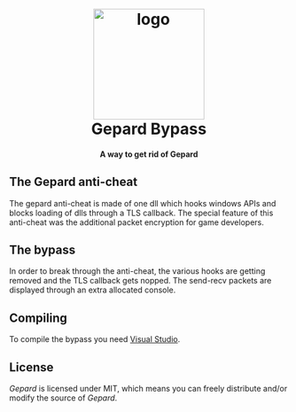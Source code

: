 <h1 align="center">
  <br>
  <a href="https://hypercall.net"><img src="https://i.imgur.com/9vQOK3e.png" alt="logo" width="200"></a>
  <br>
  Gepard Bypass 
  <br>
</h1>

<h4 align="center">A way to get rid of Gepard</h4>

## The Gepard anti-cheat

The gepard anti-cheat is made of one dll which hooks windows APIs and blocks loading of dlls through a TLS callback. The special feature of this anti-cheat was the additional packet encryption for game developers.

## The bypass

In order to break through the anti-cheat, the various hooks are getting removed and the TLS callback gets nopped. The send-recv packets are displayed through an extra allocated console.

## Compiling

To compile the bypass you need [Visual Studio](https://www.visualstudio.com).

## License

*Gepard* is licensed under MIT, which means you can freely distribute and/or modify the source of *Gepard*.



